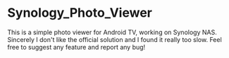 # Synology_Photo_Viewer

This is a simple photo viewer for Android TV, working on Synology NAS. Sincerely I don't like the official solution and I found it really too slow. Feel free to suggest any feature and report any bug!
